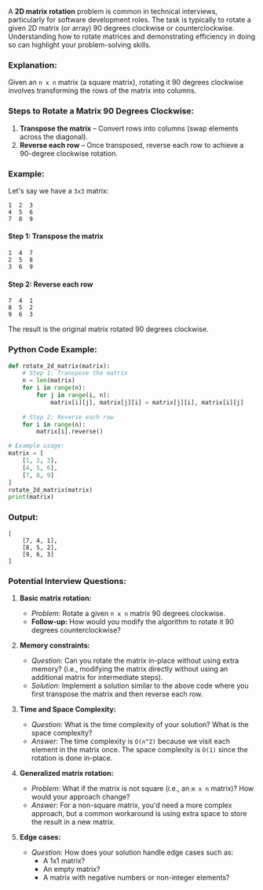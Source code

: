 A **2D matrix rotation** problem is common in technical interviews, particularly for software development roles. The task is typically to rotate a given 2D matrix (or array) 90 degrees clockwise or counterclockwise. Understanding how to rotate matrices and demonstrating efficiency in doing so can highlight your problem-solving skills.

### Explanation:
Given an `n x n` matrix (a square matrix), rotating it 90 degrees clockwise involves transforming the rows of the matrix into columns.

### Steps to Rotate a Matrix 90 Degrees Clockwise:
1. **Transpose the matrix** – Convert rows into columns (swap elements across the diagonal).
2. **Reverse each row** – Once transposed, reverse each row to achieve a 90-degree clockwise rotation.

### Example:
Let's say we have a `3x3` matrix:

```
1  2  3
4  5  6
7  8  9
```

#### Step 1: Transpose the matrix
```
1  4  7
2  5  8
3  6  9
```

#### Step 2: Reverse each row
```
7  4  1
8  5  2
9  6  3
```

The result is the original matrix rotated 90 degrees clockwise.

### Python Code Example:
```python
def rotate_2d_matrix(matrix):
    # Step 1: Transpose the matrix
    n = len(matrix)
    for i in range(n):
        for j in range(i, n):
            matrix[i][j], matrix[j][i] = matrix[j][i], matrix[i][j]
    
    # Step 2: Reverse each row
    for i in range(n):
        matrix[i].reverse()

# Example usage:
matrix = [
    [1, 2, 3],
    [4, 5, 6],
    [7, 8, 9]
]
rotate_2d_matrix(matrix)
print(matrix)
```

### Output:
```
[
    [7, 4, 1],
    [8, 5, 2],
    [9, 6, 3]
]
```

### Potential Interview Questions:
1. **Basic matrix rotation:**
   - *Problem:* Rotate a given `n x n` matrix 90 degrees clockwise.
   - **Follow-up:** How would you modify the algorithm to rotate it 90 degrees counterclockwise?

2. **Memory constraints:**
   - *Question:* Can you rotate the matrix in-place without using extra memory? (i.e., modifying the matrix directly without using an additional matrix for intermediate steps).
   - *Solution:* Implement a solution similar to the above code where you first transpose the matrix and then reverse each row.

3. **Time and Space Complexity:**
   - *Question:* What is the time complexity of your solution? What is the space complexity?
   - *Answer:* The time complexity is `O(n^2)` because we visit each element in the matrix once. The space complexity is `O(1)` since the rotation is done in-place.

4. **Generalized matrix rotation:**
   - *Problem:* What if the matrix is not square (i.e., an `m x n` matrix)? How would your approach change?
   - *Answer:* For a non-square matrix, you'd need a more complex approach, but a common workaround is using extra space to store the result in a new matrix.

5. **Edge cases:**
   - *Question:* How does your solution handle edge cases such as:
     - A 1x1 matrix?
     - An empty matrix?
     - A matrix with negative numbers or non-integer elements?
